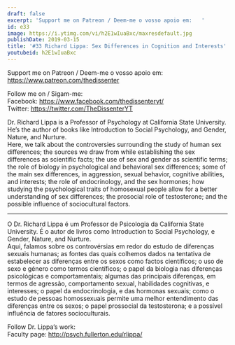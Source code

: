 ```yaml
---
draft: false
excerpt: 'Support me on Patreon / Deem-me o vosso apoio em:   '
id: e33
image: https://i.ytimg.com/vi/h2E1wIuaBxc/maxresdefault.jpg
publishDate: 2019-03-15
title: '#33 Richard Lippa: Sex Differences in Cognition and Interests'
youtubeid: h2E1wIuaBxc
---
```

Support me on Patreon / Deem-me o vosso apoio em:   
https://www.patreon.com/thedissenter

Follow me on / Sigam-me:  
Facebook: https://www.facebook.com/thedissenteryt/  
Twitter: https://twitter.com/TheDissenterYT

Dr. Richard Lippa is a Professor of Psychology at California State University. He’s the author of books like Introduction to Social Psychology, and Gender, Nature, and Nurture.  
Here, we talk about the controversies surrounding the study of human sex differences; the sources we draw from while establishing the sex differences as scientific facts; the use of sex and gender as scientific terms; the role of biology in psychological and behavioral sex differences; some of the main sex differences, in aggression, sexual behavior, cognitive abilities, and interests; the role of endocrinology, and the sex hormones; how studying the psychological traits of homosexual people allow for a better understanding of sex differences; the prosocial role of testosterone; and the possible influence of sociocultural factors.

---

O Dr. Richard Lippa é um Professor de Psicologia da California State University. É o autor de livros como Introduction to Social Psychology, e Gender, Nature, and Nurture.  
Aqui, falamos sobre os controvérsias em redor do estudo de diferenças sexuais humanas; as fontes das quais colhemos dados na tentativa de estabelecer as diferenças entre os sexos como factos científicos; o uso de sexo e género como termos científicos; o papel da biologia nas diferenças psicológicas e comportamentais; algumas das principais diferenças, em termos de agressão, comportamento sexual, habilidades cognitivas, e interesses; o papel da endocrinologia, e das hormonas sexuais; como o estudo de pessoas homossexuais permite uma melhor entendimento das diferenças entre os sexos; o papel prossocial da testosterona; e a possível influência de fatores socioculturais. 

Follow Dr. Lippa’s work:  
Faculty page: http://psych.fullerton.edu/rlippa/